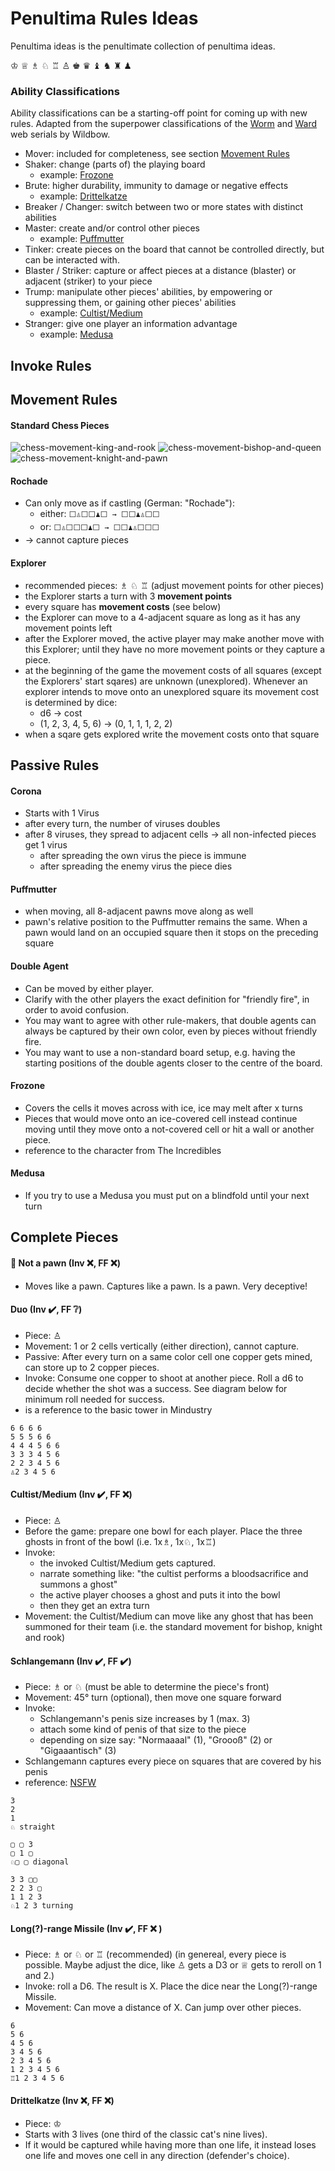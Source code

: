 # Penultima Rules Ideas

Penultima ideas is the penultimate collection of penultima ideas.

♔ ♕ ♗ ♘ ♖ ♙
♚ ♛ ♝ ♞ ♜ ♟

### Ability Classifications

Ability classifications can be a starting-off point for coming up with new rules. Adapted from the superpower classifications of the [Worm](https://parahumans.wordpress.com) and [Ward](https://www.parahumans.net) web serials by Wildbow.

* Mover: included for completeness, see section [Movement Rules](#movement-rules)
* Shaker: change (parts of) the playing board
  * example: [Frozone](#frozone)
* Brute: higher durability, immunity to damage or negative effects
  * example: [Drittelkatze](#drittelkatze-invx-ffx)
* Breaker / Changer: switch between two or more states with distinct abilities
* Master: create and/or control other pieces
  * example: [Puffmutter](#puffmutter)
* Tinker: create pieces on the board that cannot be controlled directly, but can be interacted with.
* Blaster / Striker: capture or affect pieces at a distance (blaster) or adjacent (striker) to your piece
* Trump: manipulate other pieces' abilities, by empowering or suppressing them, or gaining other pieces' abilities
  * example: [Cultist/Medium](#cultistmedium-invheavy_check_mark-ffx)
* Stranger: give one player an information advantage
  * example: [Medusa](#medusa)

## Invoke Rules

## Movement Rules

#### Standard Chess Pieces

![chess-movement-king-and-rook](https://user-images.githubusercontent.com/7326939/125992414-3f99061a-abc5-4474-ad1b-d1c765b43715.png)
![chess-movement-bishop-and-queen](https://user-images.githubusercontent.com/7326939/125992418-e6c6bdb0-4667-4102-a872-a3e6ea45b9e2.png)
![chess-movement-knight-and-pawn](https://user-images.githubusercontent.com/7326939/125992419-9fc38b0b-38dc-41d5-afd8-0518f1425a64.png)

#### Rochade
* Can only move as if castling (German: "Rochade"):
  * either: `⬜️♙⬜️⬜️♟⬜️ → ⬜️⬜️♟♙⬜️⬜️`
  * or: `⬜️♙⬜️⬜️⬜️♟⬜️ → ⬜️⬜️♟♙⬜️⬜️⬜️`
* &rarr; cannot capture pieces

#### Explorer
* recommended pieces: ♗ ♘ ♖ (adjust movement points for other pieces)
* the Explorer starts a turn with 3 **movement points**
* every square has **movement costs** (see below)
* the Explorer can move to a 4-adjacent square as long as it has any movement points left
* after the Explorer moved, the active player may make another move with this Explorer; until they have no more movement points or they capture a piece.
* at the beginning of the game the movement costs of all squares (except the Explorers' start sqares) are unknown (unexplored). Whenever an explorer intends to move onto an unexplored square its movement cost is determined by dice:
  * d6 &rarr; cost
  * (1, 2, 3, 4, 5, 6) &rarr; (0, 1, 1, 1, 2, 2)
* when a sqare gets explored write the movement costs onto that square

## Passive Rules

#### Corona
* Starts with 1 Virus
* after every turn, the number of viruses doubles
* after 8 viruses, they spread to adjacent cells &rarr; all non-infected pieces get 1 virus
  * after spreading the own virus the piece is immune
  * after spreading the enemy virus the piece dies

#### Puffmutter
* when moving, all 8-adjacent pawns move along as well
* pawn's relative position to the Puffmutter remains the same. When a pawn would land on an occupied square then it stops on the preceding square

#### Double Agent

* Can be moved by either player.
* Clarify with the other players the exact definition for "friendly fire", in order to avoid confusion.
* You may want to agree with other rule-makers, that double agents can always be captured by their own color, even by pieces without friendly fire.
* You may want to use a non-standard board setup, e.g. having the starting positions of the double agents closer to the centre of the board.

#### Frozone

* Covers the cells it moves across with ice, ice may melt after x turns
* Pieces that would move onto an ice-covered cell instead continue moving until they move onto a not-covered cell or hit a wall or another piece.
* reference to the character from The Incredibles

#### Medusa

* If you try to use a Medusa you must put on a blindfold until your next turn

## Complete Pieces

#### :poop: Not a pawn (Inv :x:, FF :x:)
* Moves like a pawn. Captures like a pawn. Is a pawn. Very deceptive!

#### Duo (Inv :heavy_check_mark:, FF :grey_question:)

* Piece: ♙
* Movement: 1 or 2 cells vertically (either direction), cannot capture.
* Passive: After every turn on a same color cell one copper gets mined, can store up to 2 copper pieces.
* Invoke: Consume one copper to shoot at another piece. Roll a d6 to decide whether the shot was a success. See diagram below for minimum roll needed for success.
* is a reference to the basic tower in Mindustry

```
6 6 6 6
5 5 5 6 6 
4 4 4 5 6 6
3 3 3 4 5 6
2 2 3 4 5 6
♙2 3 4 5 6
```

#### Cultist/Medium (Inv :heavy_check_mark:, FF :x:)
* Piece: ♙
* Before the game: prepare one bowl for each player. Place the three ghosts in front of the bowl (i.e. 1x♗, 1x♘, 1x♖)
* Invoke:
  * the invoked Cultist/Medium gets captured.
  * narrate something like: "the cultist performs a bloodsacrifice and summons a ghost"
  * the active player chooses a ghost and puts it into the bowl
  * then they get an extra turn
* Movement: the Cultist/Medium can move like any ghost that has been summoned for their team (i.e. the standard movement for bishop, knight and rook)

#### Schlangemann (Inv :heavy_check_mark:, FF :heavy_check_mark:)
* Piece: ♗ or ♘ (must be able to determine the piece's front)
* Movement: 45° turn (optional), then move one square forward
* Invoke: 
  * Schlangemann's penis size increases by 1 (max. 3)
  * attach some kind of penis of that size to the piece 
  * depending on size say: "Normaaaal" (1), "Groooß" (2) or "Gigaaantisch" (3)
* Schlangemann captures every piece on squares that are covered by his penis
* reference: [NSFW](https://www.youtube.com/watch?v=hxgo-n-vHZk)

```
3
2
1
♘ straight

▢ ▢ 3 
▢ 1 ▢
♘▢ ▢ diagonal

3 3 ▢▢
2 2 3 ▢
1 1 2 3
♘1 2 3 turning
```

#### Long(?)-range Missile (Inv :heavy_check_mark:, FF :x: )
* Piece: ♗ or ♘ or ♖ (recommended) (in genereal, every piece is possible. Maybe adjust the dice, like ♙ gets a D3 or ♕ gets to reroll on 1 and 2.)
* Invoke: roll a D6. The result is X. Place the dice near the Long(?)-range Missile.
* Movement: Can move a distance of X. Can jump over other pieces.
```
6
5 6
4 5 6
3 4 5 6
2 3 4 5 6
1 2 3 4 5 6
♖1 2 3 4 5 6
```

#### Drittelkatze (Inv :x:, FF :x:)

* Piece: ♔
* Starts with 3 lives (one third of the classic cat's nine lives).
* If it would be captured while having more than one life, it instead loses one life and moves one cell in any direction (defender's choice).
